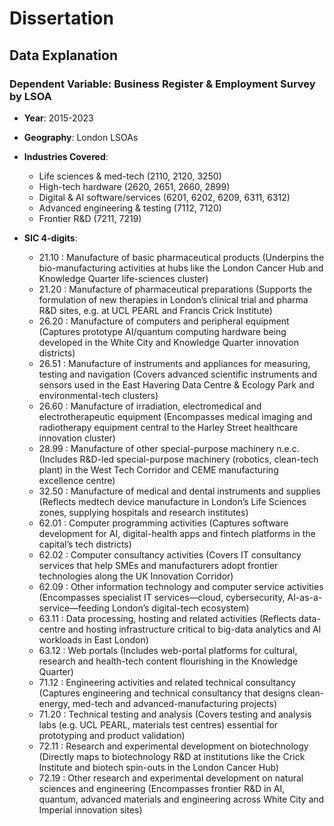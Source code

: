 # Dissertation

## Data Explanation

### Dependent Variable: Business Register & Employment Survey by LSOA

- **Year**: 2015-2023
  
- **Geography**: London LSOAs
  
- **Industries Covered**:
  - Life sciences & med-tech (2110, 2120, 3250)
  - High-tech hardware (2620, 2651, 2660, 2899)
  - Digital & AI software/services (6201, 6202, 6209, 6311, 6312)
  - Advanced engineering & testing (7112, 7120)
  - Frontier R&D (7211, 7219)
    
- **SIC 4-digits**:
  - 21.10 : Manufacture of basic pharmaceutical products (Underpins the bio-manufacturing activities at hubs like the London Cancer Hub and Knowledge Quarter life-sciences cluster)
  - 21.20 : Manufacture of pharmaceutical preparations (Supports the formulation of new therapies in London’s clinical trial and pharma R&D sites, e.g. at UCL PEARL and Francis Crick Institute)
  - 26.20 : Manufacture of computers and peripheral equipment (Captures prototype AI/quantum computing hardware being developed in the White City and Knowledge Quarter innovation districts)
  - 26.51 : Manufacture of instruments and appliances for measuring, testing and navigation (Covers advanced scientific instruments and sensors used in the East Havering Data Centre & Ecology Park and environmental-tech clusters)
  - 26.60 : Manufacture of irradiation, electromedical and electrotherapeutic equipment (Encompasses medical imaging and radiotherapy equipment central to the Harley Street healthcare innovation cluster)
  - 28.99 : Manufacture of other special-purpose machinery n.e.c. (Includes R&D-led special-purpose machinery (robotics, clean-tech plant) in the West Tech Corridor and CEME manufacturing excellence centre)
  - 32.50 : Manufacture of medical and dental instruments and supplies (Reflects medtech device manufacture in London’s Life Sciences zones, supplying hospitals and research institutes)
  - 62.01 : Computer programming activities (Captures software development for AI, digital-health apps and fintech platforms in the capital’s tech districts)
  - 62.02 : Computer consultancy activities (Covers IT consultancy services that help SMEs and manufacturers adopt frontier technologies along the UK Innovation Corridor)
  - 62.09 : Other information technology and computer service activities (Encompasses specialist IT services—cloud, cybersecurity, AI-as-a-service—feeding London’s digital-tech ecosystem)
  - 63.11 : Data processing, hosting and related activities (Reflects data-centre and hosting infrastructure critical to big-data analytics and AI workloads in East London)
  - 63.12 : Web portals (Includes web-portal platforms for cultural, research and health-tech content flourishing in the Knowledge Quarter)
  - 71.12 : Engineering activities and related technical consultancy (Captures engineering and technical consultancy that designs clean-energy, med-tech and advanced-manufacturing projects)
  - 71.20 : Technical testing and analysis (Covers testing and analysis labs (e.g. UCL PEARL, materials test centres) essential for prototyping and product validation)
  - 72.11 : Research and experimental development on biotechnology (Directly maps to biotechnology R&D at institutions like the Crick Institute and biotech spin-outs in the London Cancer Hub)
  - 72.19 : Other research and experimental development on natural sciences and engineering (Encompasses frontier R&D in AI, quantum, advanced materials and engineering across White City and Imperial innovation sites)
